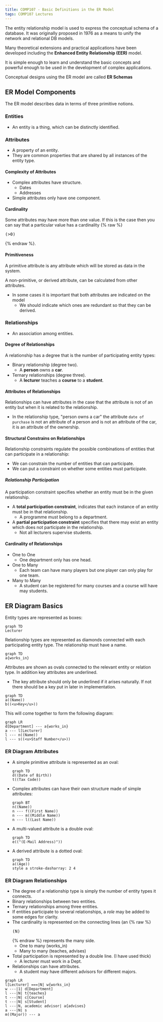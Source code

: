 ```yaml
---
title: COMP107 - Basic Definitions in the ER Model
tags: COMP107 Lectures
---
```

The entity relationship model is used to express the conceptual schema of a database. It was originally proposed in 1976 as a means to unify the network and relational DB models. 

Many theoretical extensions and practical applications have been developed including the **Enhanced Entity Relationship (EER)** model.

It is simple enough to learn and understand the basic concepts and powerful enough to be used in the development of complex applications.

Conceptual designs using the ER model are called **ER Schemas**

## ER Model Components
The ER model describes data in terms of three primitive notions.

### Entities
* An entity is a thing, which can be distinctly identified.
	
### Attributes
* A property of an entity.
* They are common properties that are shared by all instances of the entity type.


#### Complexity of Attributes
* Complex attributes have structure.
	* Dates
	* Addresses
* Simple attributes only have one component.

#### Cardinality 
Some attributes may have more than one value. If this is the case then you can say that a particular value has a cardinality {% raw %}<pre>\(>0\)</pre>{% endraw %}.

#### Primitiveness
A primitive attribute is any attribute which will be stored as data in the system.

A non-primitive, or derived attribute, can be calculated from other attributes.

* In some cases it is important that both attributes are indicated on the model
	* We should indicate which ones are redundant so that they can be derived.

### Relationships
* An association among entities.

#### Degree of Relationships
A relationship has a degree that is the number of participating entity types:

* Binary relationship (degree two).
	* A **person** owns a **car**.
* Ternary relationships (degree three).
	* A **lecturer** teaches a **course** to a **student**.
	
#### Attributes of Relationships
Relationships can have attributes in the case that the attribute is not of an entity but when it is related to the relationship.
	
* In the relationship type, "person owns a car" the attribute `date of purchase` is not an attribute of a person and is not an attribute of the car, it is an attribute of the ownership.

#### Structural Constrains on Relationships
Relationship constraints regulate the possible combinations of entities that can participate in a relationship:

* We can constrain the number of entities that can participate.
* We can put a constraint on whether some entities must participate.

##### Relationship Participation
A participation constraint specifies whether an entity must be in the given relationship.

* A **total participation constraint**, indicates that each instance of an entity must be in that relationship.
	* A programme must belong to a department.
* A **partial participation constraint** specifies that there may exist an entity which does not participate in the relationship.
	* Not all lecturers supervise students.

#### Cardinality of Relationships
* One to One
	* One department only has one head.
* One to Many
	* Each team can have many players but one player can only play for one team.
* Many to Many
	* A student can be registered for many courses and a course will have may students.

## ER Diagram Basics
Entity types are represented as boxes:

```mermaid 
graph TD
Lecturer
```

Relationship types are represented as diamonds connected with each participating entity type. The relationship must have a name.

```mermaid
graph TD
a{works_in}
```

Attributes are shown as ovals connected to the relevant entity or relation type. In addition key attributes are underlined.

* The key attribute should only be underlined if it arises naturally. If not there should be a key put in later in implementation.

```mermaid
graph TD
a((Name))
b((<u>Key</u>))
```

This will come together to form the following diagram:

```mermaid 
graph LR
d[Department] --- a{works_in}
a --- l[Lecturer]
l --- n((Name))
l --- s((<u>Staff Number</u>))
```

### ER Diagram Attributes
* A simple primitive attribute is represented as an oval:
	
	```mermaid
	graph TD
	d((Date of Birth))
	t((Tax Code))
	```
* Complex attributes can have their own structure made of simple attributes:
	
	```mermaid
	graph BT
	n((Name))
	n --- f((First Name))
	n --- m((Middle Name))
	n --- l((Last Name))
	```
* A multi-valued attribute is a double oval:

	```mermaid
	graph TD
	e(("(E-Mail Address)"))
    ```
* A derived attribute is a dotted oval:
	
	```mermaid
	graph TD
	a((Age))
	style a stroke-dasharray: 2 4
	```
	
### ER Diagram Relationships
* The degree of a relationship type is simply the number of entity types it connects.
* Binary relationships between two entities.
* Ternary relationships among three entities.
* If entities participate to several relationships, a *role* may be added to some edges for clarity.
* The cardinality is represented on the connecting lines (an {% raw %}<pre>\(N\)</pre>{% endraw %} represents the many side.
	* One to many (works_in)
	* Many to many (teaches, advises)
* Total participation is represented by a double line. (I have used thick)
	* A lecturer must work in a Dept.
* Relationships can have attributes.
	* A student may have different advisors for different majors.

```mermaid
graph LR
l[Lecturer] ===|N| w{works_in}
w ---|1| d[Department]
l ---|N| t{teaches}
t ---|N| c[Course]
t ---|N| s[Student]
l ---|N, academic advisor| a{advises}
a ---|N| s
m((Major)) --- a
```
